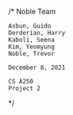 /*
	Noble Team

	Asbun, Guido
	Derderian, Harry
	Kaboli, Seena
	Kim, Yeomyung
	Noble, Trevor

	December 8, 2021

	CS A250
	Project 2
*/
